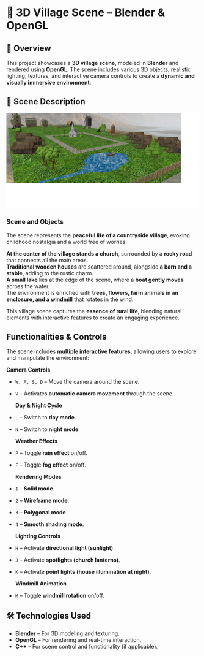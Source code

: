 # **🏡 3D Village Scene – Blender & OpenGL**  

## **📌 Overview**  
This project showcases a **3D village scene**, modeled in **Blender** and rendered using **OpenGL**. The scene includes various 3D objects, realistic lighting, textures, and interactive camera controls to create a **dynamic and visually immersive environment**.  

## **🌄 Scene Description**  
![scene](scene.png)
### **Scene and Objects**  
The scene represents the **peaceful life of a countryside village**, evoking childhood nostalgia and a world free of worries.  

 **At the center of the village stands a church**, surrounded by a **rocky road** that connects all the main areas.  
 **Traditional wooden houses** are scattered around, alongside **a barn and a stable**, adding to the rustic charm.  
 **A small lake** lies at the edge of the scene, where a **boat gently moves** across the water.  
 The environment is enriched with **trees, flowers, farm animals in an enclosure, and a windmill** that rotates in the wind.  

This village scene captures the **essence of rural life**, blending natural elements with interactive features to create an engaging experience.  

## **Functionalities & Controls**  
The scene includes **multiple interactive features**, allowing users to explore and manipulate the environment:  

  **Camera Controls**  
- `W, A, S, D` – Move the camera around the scene.  
- `V` – Activates **automatic camera movement** through the scene.  

  **Day & Night Cycle**  
- `L` – Switch to **day mode**.  
- `N` – Switch to **night mode**.  

  **Weather Effects**  
- `P` – Toggle **rain effect** on/off.  
- `F` – Toggle **fog effect** on/off.  

  **Rendering Modes**  
- `1` – **Solid mode**.  
- `2` – **Wireframe mode**.  
- `3` – **Polygonal mode**.  
- `4` – **Smooth shading mode**.  

  **Lighting Controls**  
- `H` – Activate **directional light (sunlight)**.  
- `J` – Activate **spotlights (church lanterns)**.  
- `K` – Activate **point lights (house illumination at night)**.  

  **Windmill Animation**  
- `M` – Toggle **windmill rotation** on/off.  

## **🛠 Technologies Used**  
- **Blender** – For 3D modeling and texturing.  
- **OpenGL** – For rendering and real-time interaction.  
- **C++** – For scene control and functionality (if applicable).  
 
